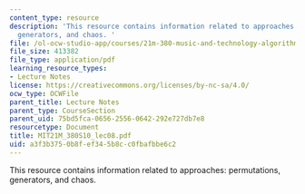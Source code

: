 ```yaml
---
content_type: resource
description: 'This resource contains information related to approaches: permutations,
  generators, and chaos. '
file: /ol-ocw-studio-app/courses/21m-380-music-and-technology-algorithmic-and-generative-music-spring-2010/a3f3b3750b8fef345b8cc0fbafbbe6c2_MIT21M_380S10_lec08.pdf
file_size: 413382
file_type: application/pdf
learning_resource_types:
- Lecture Notes
license: https://creativecommons.org/licenses/by-nc-sa/4.0/
ocw_type: OCWFile
parent_title: Lecture Notes
parent_type: CourseSection
parent_uid: 75bd5fca-0656-2556-0642-292e727db7e8
resourcetype: Document
title: MIT21M_380S10_lec08.pdf
uid: a3f3b375-0b8f-ef34-5b8c-c0fbafbbe6c2
---
```

This resource contains information related to approaches: permutations, generators, and chaos. 
